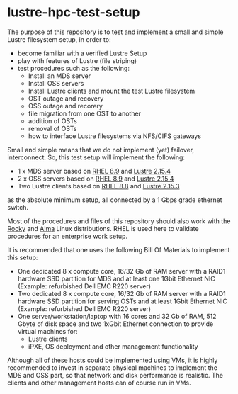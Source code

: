 # lustre-hpc-test-setup
The purpose of this repository is to test and implement a small and simple Lustre filesystem setup, in order to:
- become familiar with a verified Lustre Setup
- play with features of Lustre (file striping) 
- test procedures such as the following:
  - Install an MDS server
  - Install OSS servers
  - Install Lustre clients and mount the test Lustre filesystem 
  - OST outage and recovery
  - OSS outage and recorery
  - file migration from one OST to another
  - addition of OSTs
  - removal of OSTs
  - how to interface Lustre filesystems via NFS/CIFS gateways

Small and simple means that we do not implement (yet) failover, interconnect. So, this test setup will implement the following:
- 1 x MDS server based on [RHEL 8.9](https://access.redhat.com/documentation/en-us/red_hat_enterprise_linux/8/html/8.9_release_notes/index) and [Lustre 2.15.4](https://www.lustre.org/lustre-2-15-4-released/) 
- 2 x OSS servers based on [RHEL 8.9](https://access.redhat.com/documentation/en-us/red_hat_enterprise_linux/8/html/8.9_release_notes/index) and [Lustre 2.15.4](https://www.lustre.org/lustre-2-15-4-released/)
- Two Lustre clients based on [RHEL 8.8](https://access.redhat.com/documentation/en-us/red_hat_enterprise_linux/8/html/8.8_release_notes/index) and [Lustre 2.15.3](https://www.lustre.org/lustre-2-15-3-released/)

as the absolute minimum setup, all connected by a 1 Gbps grade ethernet switch.

Most of the procedures and files of this repository should also work with the [Rocky](https://rockylinux.org/) and [Alma](https://almalinux.org/) Linux distributions. RHEL is used here to validate procedures for an enterprise work setup.

It is recommended that one uses the following Bill Of Materials to implement this setup:
- One dedicated 8 x compute core, 16/32 Gb of RAM server with a RAID1 hardware SSD partition for MDS and at least one 1Gbit Ethernet NIC (Example: refurbished Dell EMC R220 server)
- Two dedicated 8 x compute core, 16/32 Gb of RAM server with a RAID1 hardware SSD partition for serving OSTs and at least 1Gbit Ethernet NIC (Example: refurbished Dell EMC R220 server)
- One server/workstation/laptop with 16 cores and 32 Gb of RAM, 512 Gbyte of disk space and two 1xGbit Ethernet connection to provide virtual machines for:
  - Lustre clients
  - iPXE, OS deployment and other management functionality

Although all of these hosts could be implemented using VMs, it is highly recommended to invest in separate physical machines to implement the MDS and OSS part, so that network and disk performance is realistic. The clients and other management hosts can of course run in VMs. 


 
